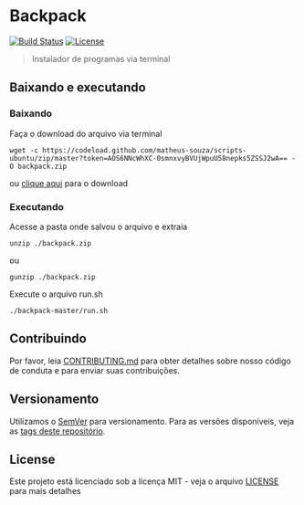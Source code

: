 # Backpack

[![Build Status](https://travis-ci.com/matheus-souza/scripts-ubuntu.svg?token=pwwRacxRctSe4sFuK9HA&branch=master)](https://travis-ci.com/matheus-souza/scripts-ubuntu)
[![License](https://img.shields.io/badge/license-MIT-blue.svg)](https://raw.githubusercontent.com/matheus-souza/scripts-ubuntu/master/LICENSE?token=AOS6NKNerpMWxI0PMIv098_vLDeDpyEyks5ZUlUbwA%3D%3D)

> Instalador de programas via terminal

## Baixando e executando

### Baixando

Faça o download do arquivo via terminal
```
wget -c https://codeload.github.com/matheus-souza/scripts-ubuntu/zip/master?token=AOS6NNcWhXC-0smnxvyBVUjWpuU58nepks5ZSSJ2wA== -O backpack.zip
```

ou [clique aqui]() para o download

### Executando
Acesse a pasta onde salvou o arquivo e extraia
```
unzip ./backpack.zip
```
ou
```
gunzip ./backpack.zip
```
Execute o arquivo run.sh
```
./backpack-master/run.sh
```

## Contribuindo

Por favor, leia [CONTRIBUTING.md](https://gist.github.com/PurpleBooth/b24679402957c63ec426) para obter detalhes sobre nosso código de conduta e para enviar suas contribuições.

## Versionamento

Utilizamos o [SemVer](http://semver.org/) para versionamento. Para as versões disponíveis, veja as [tags deste repositório](https://github.com/your/project/tags).

## License

Este projeto está licenciado sob a licença MIT - veja o arquivo [LICENSE](LICENSE) para mais detalhes
